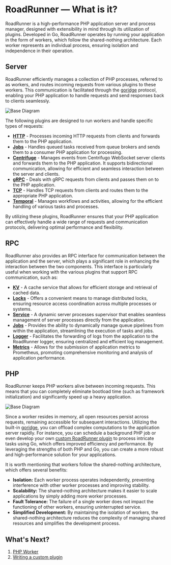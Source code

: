 # RoadRunner — What is it?

RoadRunner is a high-performance PHP application server and process manager, designed with extensibility in mind through
its utilization of plugins. Developed in Go, RoadRunner operates by running your application in the form of workers,
which follow the shared-nothing architecture. Each worker represents an individual process, ensuring isolation and
independence in their operation.

## Server

RoadRunner efficiently manages a collection of PHP processes, referred to as workers, and routes incoming requests from
various plugins to these workers. This communication is facilitated through
the [goridge](https://github.com/roadrunner-server/goridge) protocol, enabling your PHP application to handle requests
and send responses back to clients seamlessly.

![Base Diagram](https://user-images.githubusercontent.com/796136/65347341-79dd8600-dbe7-11e9-9621-1c5f2ef929e6.png)

The following plugins are designed to run workers and handle specific types of requests:

- [**HTTP**](../http/http.md) - Processes incoming HTTP requests from clients and forwards them to the PHP application.
- [**Jobs**](../queues/overview.md) - Handles queued tasks received from queue brokers and sends them to a consumer PHP
  application for processing.
- [**Centrifuge**](../plugins/centrifuge.md) - Manages events from Centrifugo WebSocket server clients and forwards them
  to the PHP application. It supports bidirectional communication, allowing for efficient and seamless interaction
  between the server and clients.
- [**gRPC**](../plugins/grpc.md) - Deals with gRPC requests from clients and passes them on to the PHP application.
- [**TCP**](../plugins/tcp.md) - Handles TCP requests from clients and routes them to the appropriate PHP application.
- [**Temporal**](../workflow/temporal.md) - Manages workflows and activities, allowing for the efficient handling of
  various tasks and processes.

By utilizing these plugins, RoadRunner ensures that your PHP application can effectively handle a wide range of requests
and communication protocols, delivering optimal performance and flexibility.

## RPC

RoadRunner also provides an RPC interface for communication between the application and the server, which plays a
significant role in enhancing the interaction between the two components. This interface is particularly useful when
working with the various plugins that support RPC communication, such as:

- [**KV**](../kv/overview.md) - A cache service that allows for efficient storage and retrieval of cached data.
- [**Locks**](../plugins/locks.md) - Offers a convenient means to manage distributed locks, ensuring resource access
  coordination across multiple processes or systems.
- [**Service**](../plugins/service.md) - A dynamic server processes supervisor that enables seamless management of
  server processes directly from the application.
- [**Jobs**](../queues/overview.md) - Provides the ability to dynamically manage queue pipelines from within the
  application, streamlining the execution of tasks and jobs.
- [**Logger**](../lab/logger.md) - Facilitates the forwarding of logs from the application to the RoadRunner logger,
  ensuring centralized and efficient log management.
- [**Metrics**](../lab/metrics.md) - Allows for the submission of application metrics to Prometheus, promoting
  comprehensive monitoring and analysis of application performance.

## PHP

RoadRunner keeps PHP workers alive between incoming requests. This means that you can completely eliminate bootload time
(such as framework initialization) and significantly speed up a heavy application.

![Base Diagram](https://user-images.githubusercontent.com/796136/65348057-00df2e00-dbe9-11e9-9173-f0bd4269c101.png)

Since a worker resides in memory, all open resources persist across requests, remaining accessible for subsequent
interactions. Utilizing the built-in [goridge](https://github.com/roadrunner-server/goridge), you can
offload complex computations to the application server rapidly. For instance, you can schedule a background PHP job or
even develop your own [custom RoadRunner plugin](../customization/plugin.md) to process intricate tasks using Go, which
offers improved efficiency and performance. By leveraging the strengths of both PHP and Go, you can create a more robust
and high-performance solution for your applications.

It is worth mentioning that workers follow the shared-nothing architecture, which offers several benefits:

- **Isolation:** Each worker process operates independently, preventing interference with other worker processes and
  improving stability.
- **Scalability:** The shared-nothing architecture makes it easier to scale applications by simply adding more worker
  processes.
- **Fault Tolerance:** The failure of a single worker does not impact the functioning of other workers, ensuring
  uninterrupted service.
- **Simplified Development:** By maintaining the isolation of workers, the shared-nothing architecture reduces the
  complexity of managing shared resources and simplifies the development process.


## What's Next?

1. [PHP Worker](../php/worker.md)
2. [Writing a custom plugin](../customization/plugin.md)